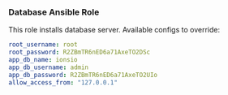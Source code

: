### Database Ansible Role

This role installs database server. Available configs to override:

```yaml
root_username: root
root_password: R2ZBmTR6nED6a71AxeTO2DSc
app_db_name: ionsio
app_db_username: admin
app_db_password: R2ZBmTR6nED6a71AxeTO2UIo
allow_access_from: "127.0.0.1"
```
